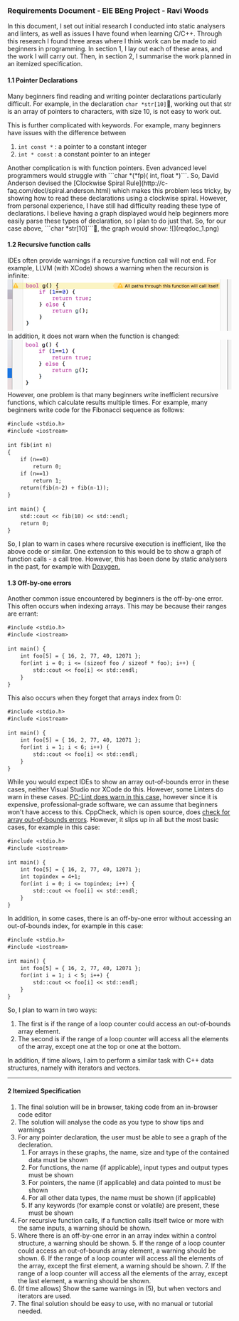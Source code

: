 ### Requirements Document - EIE BEng Project - Ravi Woods

In this document, I set out initial research I conducted into static analysers and linters, as well as issues I have found when learning C/C++. Through this research I found three areas where I think work can be made to aid beginners in programming. In section 1, I lay out each of these areas, and the work I will carry out. Then, in section 2, I summarise the work planned in an itemized specification.

#### 1.1	Pointer Declarations
Many beginners find reading and writing pointer declarations particularly difficult. For example, in the declaration ```char *str[10]```, working out that str is an array of pointers to characters, with size 10, is not easy to work out. 

This is further complicated with keywords. For example, many beginners have issues with the difference between

1. ```int const *```  : a pointer to a constant integer
2.  ```int * const```  : a constant pointer to an integer

<p style="page-break-after:always;"></p>
Another complication is with function pointers. Even advanced level programmers would struggle with ```char *(*fp)( int, float *)```. So, David Anderson devised the [Clockwise Spiral Rule](http://c-faq.com/decl/spiral.anderson.html) which makes this problem less tricky, by showing how to read these declarations using a clockwise spiral. However, from personal experience, I have still had difficulty reading these type of declarations. I believe having a graph displayed would help beginners more easily parse these types of declaration, so I plan to do just that. So, for our case above, ```char *str[10]```,  the graph would show:
![](reqdoc_1.png)

#### 1.2	Recursive function calls
IDEs often provide warnings if a recursive function call will not end. For example, LLVM (with XCode) shows a warning when the recursion is infinite:
![](reqdoc_2.png)
In addition, it does not warn when the function is changed:
![](reqdoc_3.png)
However, one problem is that many beginners write inefficient recursive functions, which calculate results multiple times. For example, many beginners write code for the Fibonacci sequence as follows:

	#include <stdio.h>
	#include <iostream>
	
	int fib(int n)
	{
	    if (n==0)
	        return 0;
	    if (n==1)
	        return 1;
	    return(fib(n-2) + fib(n-1));
	}
	
	int main() {
	    std::cout << fib(10) << std::endl;
	    return 0;
	}

So, I plan to warn in cases where recursive execution is inefficient, like the above code or similar. One extension to this would be to show a graph of function calls - a call tree. However, this has been done by static analysers in the past, for example with [Doxygen.](https://www.stack.nl/~dimitri/doxygen/manual/diagrams.html)

#### 1.3	Off-by-one errors
Another common issue encountered by beginners is the off-by-one error. This often occurs when indexing arrays. This may be because their ranges are errant:

	#include <stdio.h>
	#include <iostream>
	
	int main() {
	    int foo[5] = { 16, 2, 77, 40, 12071 };
	    for(int i = 0; i <= (sizeof foo / sizeof * foo); i++) {
	        std::cout << foo[i] << std::endl;
	    }
	} 

This also occurs when they forget that arrays index from 0:

	#include <stdio.h>
	#include <iostream>
	
	int main() {
	    int foo[5] = { 16, 2, 77, 40, 12071 };
	    for(int i = 1; i < 6; i++) {
	        std::cout << foo[i] << std::endl;
	    }
	}

While you would expect IDEs to show an array out-of-bounds error in these cases, neither Visual Studio nor XCode do this. However, some Linters do warn in these cases. [PC-Lint does warn in this case,](http://www.gimpel.com/html/value.htm) however since it is expensive, professional-grade software, we can assume that beginners won't have access to this. CppCheck, which is open source, does [check for array out-of-bounds errors](https://sourceforge.net/p/cppcheck/wiki/ListOfChecks/). However, it slips up in all but the most basic cases, for example in this case:

	#include <stdio.h>
	#include <iostream>
	
	int main() {
	    int foo[5] = { 16, 2, 77, 40, 12071 };
	    int topindex = 4+1;
	    for(int i = 0; i <= topindex; i++) {
	        std::cout << foo[i] << std::endl;
	    }
	}
	
In addition, in some cases, there is an off-by-one error without accessing an out-of-bounds index, for example in this case:

	#include <stdio.h>
	#include <iostream>
	
	int main() {
	    int foo[5] = { 16, 2, 77, 40, 12071 };
	    for(int i = 1; i < 5; i++) {
	        std::cout << foo[i] << std::endl;
	    }
	}

So, I plan to warn in two ways:

1. The first is if the range of a loop counter could access an out-of-bounds array element.
2. The second is if the range of a loop counter will access all the elements of the array, except one at the top or one at the bottom.

In addition, if time allows, I aim to perform a similar task with C++ data structures, namely with iterators and vectors.

******

#### 2	Itemized Specification
1. The final solution will be in browser, taking code from an in-browser code editor
2. The solution will analyse the code as you type to show tips and warnings
3. For any pointer declaration, the user must be able to see a graph of the decleration.
	1. For arrays in these graphs, the name, size and type of the contained data must be shown
	2. For functions, the name (if applicable), input types and output types must be shown
	3. For pointers, the name (if applicable) and data pointed to must be shown
	4. For all other data types, the name must be shown (if applicable)
	5. If any keywords (for example const or volatile) are present, these must be shown
4. For recursive function calls, if a function calls itself twice or more with the same inputs, a warning should be shown.
5. Where there is an off-by-one error in an array index within a control structure, a warning should be shown.
	5. If the range of a loop counter could access an out-of-bounds array element, a warning should be shown.
	6. If the range of a loop counter will access all the elements of the array, except the first element, a warning should be shown.
	7. If the range of a loop counter will access all the elements of the array, except the last element, a warning should be shown.
6. (If time allows) Show the same warnings in (5), but when vectors and iterators are used.
7. The final solution should be easy to use, with no manual or tutorial needed.